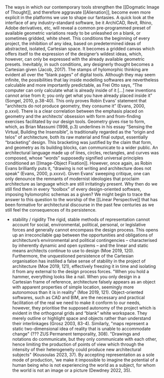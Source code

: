 The ways in which our contemporary tools strengthen the [[Dogmatic Image of Thought]], and therefore aggravate [[Alienation]], become even more explicit in the platforms we use to shape our fantasies. A quick look at the interface of any industry-standard software, be it ArchiCAD, Revit, Rhino, Adobe derivatives, etc, will reveal a common pre-programmed preset of available geometric variations ready to be unleashed on a blank, or sometimes gridded, white sheet. This conditions the beginning of every project, the inhibition of any idea, based on predetermined ideas of abstracted, isolated, Cartesian space. It becomes a gridded canvas which offers itself to the expression of the designer’s wildest ideas, which, however, can only be expressed with the already available geometric presets. Inevitably, in such conditions, any designerly thought becomes a Cartesian given (Jacob, 2017). The stamps of hylomorphic thinking are evident all over the “blank pages” of digital tools. Although they may seem infinite, the possibilities that lay inside modelling softwares are nevertheless calculable and more importantly predictable, as Frei Otto says, “The computer can only calculate what is already inside of it […] new inventions cannot arise from it; you only get what you have already placed inside it” (Songel, 2010, p.38-40). This only proves Robin Evans’ statement that “architects do not produce geometry, they consume it” (Evans, 2000, p.xxvi). There is a clear correlation between the emphasis placed on geometry and the architects’ obsession with form and from-finding exercises facilitated by our design tools. Geometry gives rise to form, which, as Brian Massumi (1998, p.3) underlines in his essay “Sensing the Virtual, Building the Insensible”, is traditionally regarded as the “origin and telos” of architecture, both its raw material and final output, essentially “bracketing” design. This bracketing was justified by the claim that form, and geometry as its building blocks, can communicate to a wider public. An architectural language made up of lines, circles, rectangles, and curves was composed, whose “words” supposedly signified universal principles conditioned an [[Image-Object Fixation]]. However, once again, as Robin Evans brilliantly puts it, “drawing is not writing and architecture does not speak” (Evans, 2000, p.xxxvi). Given Evans’ sweeping critique, one can only denounce the remnants of modernist ideologies that proclaim architecture as language which are still irritatingly present. Why then do we still find them in every “toolbox” of every design-oriented software, imposing hylomorphic schemas as a given? We might begin to trace the answer to this question to the worship of the [[Linear Perspective]] that has been formative for architectural discourse in the past few centuries as we still feel the consequences of its persistence.
- stability / rigidity
The rigid, stable methods of representation cannot account for social, environmental, political, personal, or legislative forces and generally cannot encompass the design process. This opens up an irreconcilable gap between the opportunities and obligations of architecture’s environmental and political contingencies – characterised by inherently dynamic and open systems – and the linear and static means architects continue to use to design (Moe 2019, 120). Furthermore, the unquestioned persistence of the Cartesian organisation has instilled a false sense of stability in the project of architecture (Moe 2019, 121), effectively freezing it in time and isolating it from any external to the design process forces. "When you hold a hammer, everything looks like a nail. When you only design in a Cartesian frame of reference, architecture falsely appears as an object with apparent properties of simple location, seemingly more autonomous than it is in reality" (Moe 2019, 121). Object-oriented softwares, such as CAD and BIM, are the necessary and practical facilitation of the real we need to make it conform to our needs, however, they prioritise the supposed autonomy of the project which is evident in the orthogonal grids and “blank” white workspace. They merely outline or highlight space and objects rather than understand their interlinkages (Grosz 2003, 83-4). Similarly, "maps represent a static two-dimensional idea of reality that is unable to accommodate change" (??? ZUS Permanent temporality, 308). "Drawings and notations do communicate, but they only communicate with each other, hence limiting the production of points of view which through the intensity of their heterogeneity could produce new architectural subjects" (Kousoulas 2023, 37). By accepting representation as a sole mode of production, ‘we make it impossible to imagine the potential of a human being who is not experiencing the world as a subject, for whom the world is not an image or a picture (Dewdney 2022, 35).